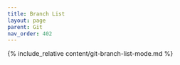 ```yaml
---
title: Branch List
layout: page
parent: Git
nav_order: 402
---
```

{% include_relative content/git-branch-list-mode.md %}